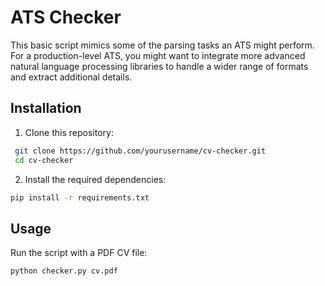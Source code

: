 # ATS Checker

This basic script mimics some of the parsing tasks an ATS might perform. For a production-level ATS, you might want to integrate more advanced natural language processing libraries to handle a wider range of formats and extract additional details.

## Installation

1. Clone this repository:

```bash
 git clone https://github.com/yourusername/cv-checker.git
 cd cv-checker
```

2. Install the required dependencies:

```bash
pip install -r requirements.txt
```

## Usage

Run the script with a PDF CV file:

```bash
python checker.py cv.pdf
```
